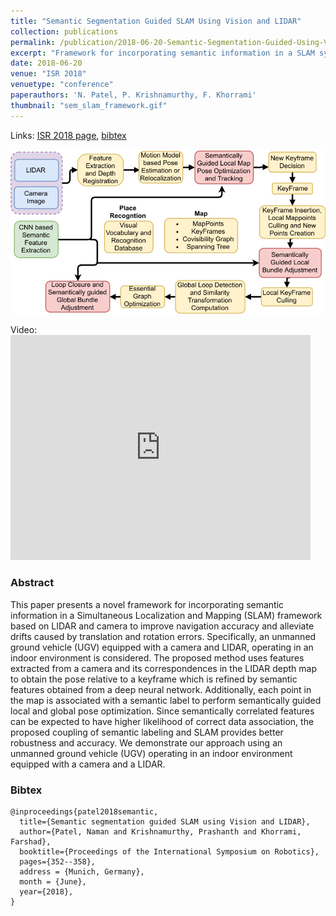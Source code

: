 ```yaml
---
title: "Semantic Segmentation Guided SLAM Using Vision and LIDAR"
collection: publications
permalink: /publication/2018-06-20-Semantic-Segmentation-Guided-Using-Vision-LIDAR
excerpt: "Framework for incorporating semantic information in a SLAM system to alleviate drifts caused by translation and rotation errors."
date: 2018-06-20
venue: "ISR 2018"
venuetype: "conference"
paperauthors: 'N. Patel, P. Krishnamurthy, F. Khorrami'
thumbnail: "sem_slam_framework.gif"
---
```


Links: [ISR 2018 page](https://ieeexplore.ieee.org/document/8470619), [bibtex](#bibtex)

![Semantic Segmentation Guided SLAM](/images/Sem_SLAM_Framework.png)

Video: <iframe width="480" height="360" src="https://youtu.be/1RKrsp3oFaM" frameborder="0" allowfullscreen="1"></iframe>

### Abstract

This paper presents a novel framework for incorporating semantic information in a Simultaneous Localization and Mapping (SLAM) framework based on LIDAR and camera to improve navigation accuracy and alleviate drifts caused by translation and rotation errors. Specifically, an unmanned ground vehicle (UGV) equipped with a camera and LIDAR, operating in an indoor environment is considered. The proposed method uses features extracted from a camera and its correspondences in the LIDAR depth map to obtain the pose relative to a keyframe which is refined by semantic features obtained from a deep neural network. Additionally, each point in the map is associated with a semantic label to perform semantically guided local and global pose optimization. Since semantically correlated features can be expected to have higher likelihood of correct data association, the proposed coupling of semantic labeling and SLAM provides better robustness and accuracy. We demonstrate our approach using an unmanned ground vehicle (UGV) operating in an indoor environment equipped with a camera and a LIDAR.


### Bibtex
    @inproceedings{patel2018semantic,
      title={Semantic segmentation guided SLAM using Vision and LIDAR},
      author={Patel, Naman and Krishnamurthy, Prashanth and Khorrami, Farshad},
      booktitle={Proceedings of the International Symposium on Robotics},
      pages={352--358},
      address = {Munich, Germany},
      month = {June},
      year={2018},
    }
